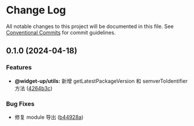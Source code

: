# Change Log

All notable changes to this project will be documented in this file.
See [Conventional Commits](https://conventionalcommits.org) for commit guidelines.

## 0.1.0 (2024-04-18)


### Features

* **@widget-up/utils:** 新增 getLatestPackageVersion 和 semverToIdentifier 方法 ([4264b3c](https://github.com/tolerance-go/widget-up/commit/4264b3cbdff5dd4cca7ec87b3132714052da1477))


### Bug Fixes

* 修复 module 导出 ([b44928a](https://github.com/tolerance-go/widget-up/commit/b44928a28b3f625b82f837b27be692ce06e731ab))
